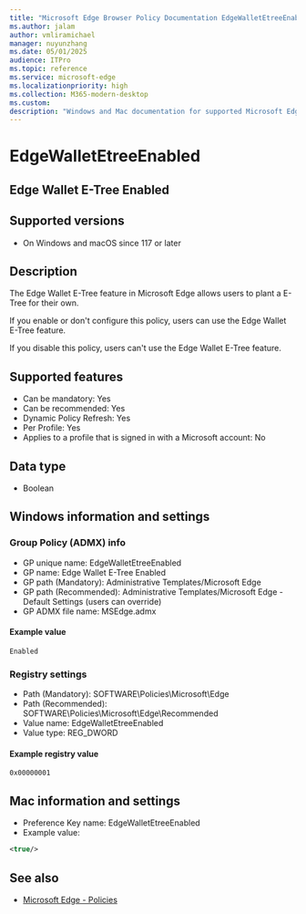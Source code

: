 ```yaml
---
title: "Microsoft Edge Browser Policy Documentation EdgeWalletEtreeEnabled"
ms.author: jalam
author: vmliramichael
manager: nuyunzhang
ms.date: 05/01/2025
audience: ITPro
ms.topic: reference
ms.service: microsoft-edge
ms.localizationpriority: high
ms.collection: M365-modern-desktop
ms.custom:
description: "Windows and Mac documentation for supported Microsoft Edge Browser policy: Edge Wallet E-Tree Enabled"
---
```


<!--THIS FILE IS AUTOMATICALLY GENERATED. MANUAL CHANGES WILL BE OVERWRITTEN.-->
<!--Please contact the Microsoft Edge Manageability team with any questions.-->

# EdgeWalletEtreeEnabled

## Edge Wallet E-Tree Enabled


## Supported versions

- On Windows and macOS since 117 or later

## Description

The Edge Wallet E-Tree feature in Microsoft Edge allows users to plant a E-Tree for their own.

If you enable or don't configure this policy, users can use the Edge Wallet E-Tree feature.

If you disable this policy, users can't use the Edge Wallet E-Tree feature.

## Supported features

- Can be mandatory: Yes
- Can be recommended: Yes
- Dynamic Policy Refresh: Yes
- Per Profile: Yes
- Applies to a profile that is signed in with a Microsoft account: No

## Data type

- Boolean

## Windows information and settings

### Group Policy (ADMX) info

- GP unique name: EdgeWalletEtreeEnabled
- GP name: Edge Wallet E-Tree Enabled
- GP path (Mandatory): Administrative Templates/Microsoft Edge
- GP path (Recommended): Administrative Templates/Microsoft Edge - Default Settings (users can override)
- GP ADMX file name: MSEdge.admx

#### Example value

```
Enabled
```

### Registry settings

- Path (Mandatory): SOFTWARE\Policies\Microsoft\Edge
- Path (Recommended): SOFTWARE\Policies\Microsoft\Edge\Recommended
- Value name: EdgeWalletEtreeEnabled
- Value type: REG_DWORD

#### Example registry value

```
0x00000001
```


## Mac information and settings

- Preference Key name: EdgeWalletEtreeEnabled
- Example value:

```xml
<true/>
```

## See also
- [Microsoft Edge - Policies](../microsoft-edge-policies.md)
